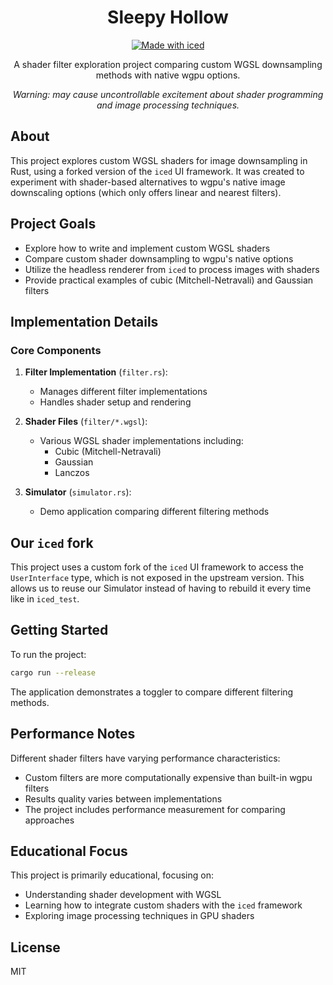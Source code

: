 <div align="center">

# Sleepy Hollow

[![Made with iced](https://iced.rs/badge.svg)](https://github.com/iced-rs/iced)

A shader filter exploration project comparing custom WGSL downsampling methods with native wgpu options.

*Warning: may cause uncontrollable excitement about shader programming and image processing techniques.*

</div>

## About

This project explores custom WGSL shaders for image downsampling in Rust, using a forked version of the `iced` UI framework. It was created to experiment with shader-based alternatives to wgpu's native image downscaling options (which only offers linear and nearest filters).

## Project Goals

- Explore how to write and implement custom WGSL shaders
- Compare custom shader downsampling to wgpu's native options
- Utilize the headless renderer from `iced` to process images with shaders
- Provide practical examples of cubic (Mitchell-Netravali) and Gaussian filters

## Implementation Details

### Core Components

1. **Filter Implementation** (`filter.rs`):
   - Manages different filter implementations
   - Handles shader setup and rendering

2. **Shader Files** (`filter/*.wgsl`):
   - Various WGSL shader implementations including:
     - Cubic (Mitchell-Netravali)
     - Gaussian
     - Lanczos

3. **Simulator** (`simulator.rs`):
   - Demo application comparing different filtering methods

## Our `iced` fork

This project uses a custom fork of the `iced` UI framework to access the `UserInterface` type, which is not exposed in the upstream version. This allows us to reuse our Simulator instead of having to rebuild it every time like in `iced_test`.

## Getting Started

To run the project:

```bash
cargo run --release
```

The application demonstrates a toggler to compare different filtering methods.

## Performance Notes

Different shader filters have varying performance characteristics:
- Custom filters are more computationally expensive than built-in wgpu filters
- Results quality varies between implementations
- The project includes performance measurement for comparing approaches

## Educational Focus

This project is primarily educational, focusing on:
- Understanding shader development with WGSL
- Learning how to integrate custom shaders with the `iced` framework
- Exploring image processing techniques in GPU shaders

## License

MIT
